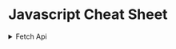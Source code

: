 # Javascript Cheat Sheet

<details><summary>Fetch Api</summary>
<p>

#### We can hide anything, even code!

```const [apiData, setApiData] = useState();
  console.log('apiData', apiData);

  const getApi = async () => {
    const res = await fetch(
      'https://whateverwebsite'
    );
    const data = await res.json();
    setApiData(data);
  };

  useEffect(() => {
    getApi();
  }, []);
```

</p>
</details>
